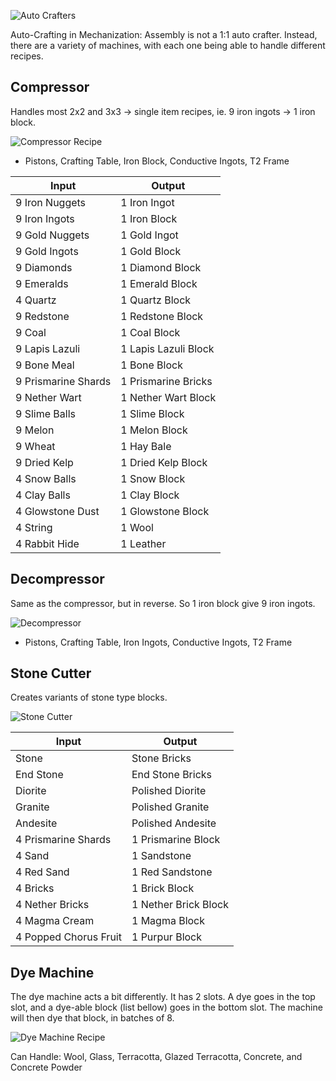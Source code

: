 ![Auto Crafters](https://i.imgur.com/pkOw8GO.png?1)

Auto-Crafting in Mechanization: Assembly is not a 1:1 auto crafter. Instead, there are a variety of machines, with each one being able to handle different recipes.

## Compressor

Handles most 2x2 and 3x3 -> single item recipes, ie. 9 iron ingots -> 1 iron block.

![Compressor Recipe](https://i.imgur.com/QazEL52.png?1)
* Pistons, Crafting Table, Iron Block, Conductive Ingots, T2 Frame

| Input | Output |
|-------|--------|
| 9 Iron Nuggets | 1 Iron Ingot |
| 9 Iron Ingots | 1 Iron Block |
| 9 Gold Nuggets | 1 Gold Ingot |
| 9 Gold Ingots | 1 Gold Block |
| 9 Diamonds | 1 Diamond Block |
| 9 Emeralds | 1 Emerald Block |
| 4 Quartz | 1 Quartz Block |
| 9 Redstone | 1 Redstone Block |
| 9 Coal | 1 Coal Block |
| 9 Lapis Lazuli | 1 Lapis Lazuli Block |
| 9 Bone Meal | 1 Bone Block |
| 9 Prismarine Shards | 1 Prismarine Bricks |
| 9 Nether Wart | 1 Nether Wart Block |
| 9 Slime Balls | 1 Slime Block |
| 9 Melon | 1 Melon Block |
| 9 Wheat | 1 Hay Bale |
| 9 Dried Kelp | 1 Dried Kelp Block |
| 4 Snow Balls | 1 Snow Block |
| 4 Clay Balls | 1 Clay Block |
| 4 Glowstone Dust | 1 Glowstone Block |
| 4 String | 1 Wool |
| 4 Rabbit Hide | 1 Leather |

## Decompressor

Same as the compressor, but in reverse. So 1 iron block give 9 iron ingots.

![Decompressor](https://i.imgur.com/pECyUn7.png?1)
* Pistons, Crafting Table, Iron Ingots, Conductive Ingots, T2 Frame

## Stone Cutter

Creates variants of stone type blocks.

![Stone Cutter](https://i.imgur.com/0rkLHNI.png?1)

| Input | Output |
|-------|--------|
| Stone | Stone Bricks |
| End Stone | End Stone Bricks |
| Diorite | Polished Diorite |
| Granite | Polished Granite |
| Andesite | Polished Andesite |
| 4 Prismarine Shards | 1 Prismarine Block |
| 4 Sand | 1 Sandstone |
| 4 Red Sand | 1 Red Sandstone |
| 4 Bricks | 1 Brick Block |
| 4 Nether Bricks | 1 Nether Brick Block |
| 4 Magma Cream | 1 Magma Block |
| 4 Popped Chorus Fruit | 1 Purpur Block |

## Dye Machine

The dye machine acts a bit differently. It has 2 slots. A dye goes in the top slot, and a dye-able block (list bellow) goes in the bottom slot. The machine will then dye that block, in batches of 8.

![Dye Machine Recipe](https://i.imgur.com/DgO0V8N.png?1)

Can Handle: Wool, Glass, Terracotta, Glazed Terracotta, Concrete, and Concrete Powder